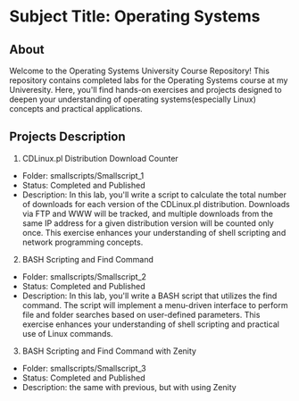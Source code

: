 # Subject Title: Operating Systems

## About

Welcome to the Operating Systems University Course Repository!
This repository contains completed labs for the Operating Systems course at my Univeresity. Here, you'll find hands-on exercises and projects designed to deepen your understanding of operating systems(especially Linux) concepts and practical applications.

## Projects Description
1. CDLinux.pl Distribution Download Counter
  - Folder: smallscripts/Smallscript_1
  - Status: Completed and Published
  - Description: In this lab, you'll write a script to calculate the total number of downloads for each version of the CDLinux.pl distribution. Downloads via FTP and WWW will be tracked, and multiple downloads from the same IP address for a given distribution version will be counted only once. This exercise enhances your understanding of shell scripting and network programming concepts.
2. BASH Scripting and Find Command
  - Folder: smallscripts/Smallscript_2
  - Status: Completed and Published
  - Description: In this lab, you'll write a BASH script that utilizes the find command. The script will implement a menu-driven interface to perform file and folder searches based on user-defined parameters. This exercise enhances your understanding of shell scripting and practical use of Linux commands.
3. BASH Scripting and Find Command with Zenity
  - Folder: smallscripts/Smallscript_3
  - Status: Completed and Published
  - Description: the same with previous, but with using Zenity


